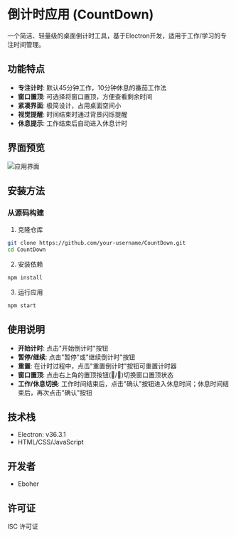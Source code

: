 # 倒计时应用 (CountDown)

一个简洁、轻量级的桌面倒计时工具，基于Electron开发，适用于工作/学习的专注时间管理。

## 功能特点

- **专注计时**: 默认45分钟工作，10分钟休息的番茄工作法
- **窗口置顶**: 可选择将窗口置顶，方便查看剩余时间
- **紧凑界面**: 极简设计，占用桌面空间小
- **视觉提醒**: 时间结束时通过背景闪烁提醒
- **休息提示**: 工作结束后自动进入休息计时

## 界面预览

![应用界面](docs/preview.png)

## 安装方法

### 从源码构建

1. 克隆仓库
```bash
git clone https://github.com/your-username/CountDown.git
cd CountDown
```

2. 安装依赖
```bash
npm install
```

3. 运行应用
```bash
npm start
```

## 使用说明

- **开始计时**: 点击"开始倒计时"按钮
- **暂停/继续**: 点击"暂停"或"继续倒计时"按钮
- **重置**: 在计时过程中，点击"重置倒计时"按钮可重置计时器
- **窗口置顶**: 点击右上角的置顶按钮(📌/🔗)切换窗口置顶状态
- **工作/休息切换**: 工作时间结束后，点击"确认"按钮进入休息时间；休息时间结束后，再次点击"确认"按钮

## 技术栈

- Electron: v36.3.1
- HTML/CSS/JavaScript

## 开发者

- Eboher

## 许可证

ISC 许可证 